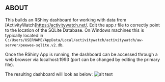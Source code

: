 ## ABOUT
This builds an RShiny dashboard for working with data from [ActivityWatch]<https://activitywatch.net/>. Edit the app.r file to correctly point to the location of the SQLite Database. On Windows machines this is typically located in `C:/Users/USERNAME/AppData/Local/activitywatch/activitywatch/aw-server/peewee-sqlite.v2.db`.

Once the RShiny App is running, the dashboard can be accessed through a web browser via localhost:1993 (port can be changed by editing the primary file). 

The resulting dashboard will look as below:
![alt text](https://raw.githubusercontent.com/cmefi/aw-rshiny/master/images/ex1.png)